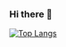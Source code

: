 ### Hi there 👋

[![Top Langs](https://github-readme-stats.vercel.app/api/top-langs/?username=Jsinco&hide_progress=true&theme=dracula)](https://github.com/Jsinco/github-readme-stats)

<!--
**Jsinco/Jsinco** is a ✨ _special_ ✨ repository because its `README.md` (this file) appears on your GitHub profile.

Here are some ideas to get you started:

- 🔭 I’m currently working on ...
- 🌱 I’m currently learning ...
- 👯 I’m looking to collaborate on ...
- 🤔 I’m looking for help with ...
- 💬 Ask me about ...
- 📫 How to reach me: ...
- 😄 Pronouns: ...
- ⚡ Fun fact: ...
-->
